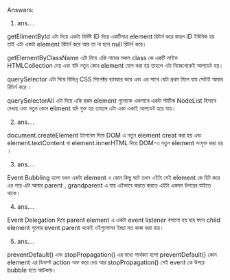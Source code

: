 Answars:

1. ans....

 getElimentById এটা দিয়ে একটা নির্দিষ্ট ID দিয়ে একটিমাত্র element রিটার্ন করে কারন ID ইউনিক হয় তাই এটা একটা element রিটার্ন করে আর তা না হলে null রিটার্ন করে।

getElementByClassName এটা দিয়ে একি নামের সকল class কে একটি লাইভ HTMLCollection দেয় এবং যদি নতুন কোন element যোগ করা হয় তাহলে এটা নিজেথেকেই আপডেট হয়। 

querySelector এটা দিয়ে বিভিন্ন CSS সিলেক্টর ব্যাবহার করে এবং এর সাথে যেটা প্রথম মিলে যায় সেটাই আবার রিটার্ন করে ।

querySelectorAll এটা দিয়ে একি রকম element গুলোকে একসাথে একটা স্টাটিক NodeList হিসাবে দেখায় এবং নতুন কোন eliment যদি যুক্ত হয় তাহলে এটা একা একাই আপডেট হয়ে যায়।

2. ans....

document.createElement ট্যাগনেম দিয়ে DOM এ নতুন element creat করা হয় এবং element.textContent বা element.innerHTML দিয়ে DOM-এ নতুন element সংযুক্ত করা হয় ।

3. ans....

Event Bubbling হলো যখন একটা element এ কোন কিছু ঘটে তখন এইটা সেই element কে হিট করে এর পরে এটা আবার parent , grandparent এ যায় এইভাবে করতে করতে এইটা একদম উপরের যাইতে থাকে। 

4. ans....

Event Delegation দিয়ে parent element এ একটা event listener বসানো হয় যার ফলে  child element গুলোর event parent থকেই ওইগুলোসব ইচ্ছা মত কাজ করা যায়।

5. ans....

preventDefault() এবং stopPropagation() এর মধ্যে পার্থক্যা হলো preventDefault() কোন element এর ডিফল্ট action অফ করে দেয় আর stopPropagation() সেই event কে উপরে bubble হতে আটকায়।